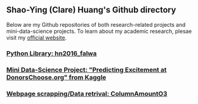 ## Shao-Ying (Clare) Huang's Github directory


Below are my Github repositories of both research-related projects and mini-data-science projects. To learn about my academic research, plesae visit my [official website](http://home.uchicago.edu/~csyhuang/).


### [Python Library: hn2016_falwa](http://github.com/csyhuang/hn2016_falwa)

### [Mini Data-Science Project: "Predicting Excitement at DonorsChoose.org" from Kaggle](http://github.com/csyhuang/DSaPP_RA_Project)

### [Webpage scrapping/Data retrival: ColumnAmountO3](https://github.com/csyhuang/ColumnAmountO3)
